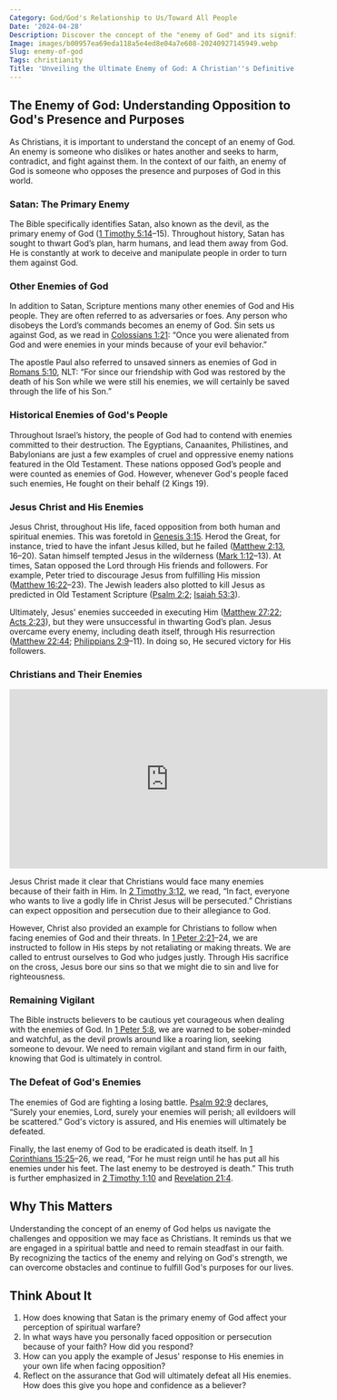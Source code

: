 ```yaml
---
Category: God/God's Relationship to Us/Toward All People
Date: '2024-04-28'
Description: Discover the concept of the "enemy of God" and its significance in various religious beliefs. Explore the implications and interpretations of being perceived as such in different faith traditions.
Image: images/b00957ea69eda118a5e4ed8e04a7e608-20240927145949.webp
Slug: enemy-of-god
Tags: christianity
Title: 'Unveiling the Ultimate Enemy of God: A Christian''s Definitive Guide'
---
```


## The Enemy of God: Understanding Opposition to God's Presence and Purposes

As Christians, it is important to understand the concept of an enemy of God. An enemy is someone who dislikes or hates another and seeks to harm, contradict, and fight against them. In the context of our faith, an enemy of God is someone who opposes the presence and purposes of God in this world.

### Satan: The Primary Enemy

The Bible specifically identifies Satan, also known as the devil, as the primary enemy of God ([1 Timothy 5:14](https://www.bibleref.com/1-Timothy/5/1-Timothy-5-14.html)–15). Throughout history, Satan has sought to thwart God’s plan, harm humans, and lead them away from God. He is constantly at work to deceive and manipulate people in order to turn them against God.

### Other Enemies of God

In addition to Satan, Scripture mentions many other enemies of God and His people. They are often referred to as adversaries or foes. Any person who disobeys the Lord’s commands becomes an enemy of God. Sin sets us against God, as we read in [Colossians 1:21](https://www.bibleref.com/Colossians/1/Colossians-1-21.html): “Once you were alienated from God and were enemies in your minds because of your evil behavior.”

The apostle Paul also referred to unsaved sinners as enemies of God in [Romans 5:10](https://www.bibleref.com/Romans/5/Romans-5-10.html), NLT: “For since our friendship with God was restored by the death of his Son while we were still his enemies, we will certainly be saved through the life of his Son.”

### Historical Enemies of God's People

Throughout Israel’s history, the people of God had to contend with enemies committed to their destruction. The Egyptians, Canaanites, Philistines, and Babylonians are just a few examples of cruel and oppressive enemy nations featured in the Old Testament. These nations opposed God’s people and were counted as enemies of God. However, whenever God's people faced such enemies, He fought on their behalf (2 Kings 19).

### Jesus Christ and His Enemies

Jesus Christ, throughout His life, faced opposition from both human and spiritual enemies. This was foretold in [Genesis 3:15](https://www.bibleref.com/Genesis/3/Genesis-3-15.html). Herod the Great, for instance, tried to have the infant Jesus killed, but he failed ([Matthew 2:13](https://www.bibleref.com/Matthew/2/Matthew-2-13.html), 16–20). Satan himself tempted Jesus in the wilderness ([Mark 1:12](https://www.bibleref.com/Mark/1/Mark-1-12.html)–13). At times, Satan opposed the Lord through His friends and followers. For example, Peter tried to discourage Jesus from fulfilling His mission ([Matthew 16:22](https://www.bibleref.com/Matthew/16/Matthew-16-22.html)–23). The Jewish leaders also plotted to kill Jesus as predicted in Old Testament Scripture ([Psalm 2:2](https://www.bibleref.com/Psalm/2/Psalm-2-2.html); [Isaiah 53:3](https://www.bibleref.com/Isaiah/53/Isaiah-53-3.html)).

Ultimately, Jesus' enemies succeeded in executing Him ([Matthew 27:22](https://www.bibleref.com/Matthew/27/Matthew-27-22.html); [Acts 2:23](https://www.bibleref.com/Acts/2/Acts-2-23.html)), but they were unsuccessful in thwarting God’s plan. Jesus overcame every enemy, including death itself, through His resurrection ([Matthew 22:44](https://www.bibleref.com/Matthew/22/Matthew-22-44.html); [Philippians 2:9](https://www.bibleref.com/Philippians/2/Philippians-2-9.html)–11). In doing so, He secured victory for His followers.

### Christians and Their Enemies


<iframe width="560" height="315" src="https://www.youtube.com/embed/dvc8bu5Wbug" frameborder="0" allow="autoplay; encrypted-media" allowfullscreen></iframe>


Jesus Christ made it clear that Christians would face many enemies because of their faith in Him. In [2 Timothy 3:12](https://www.bibleref.com/2-Timothy/3/2-Timothy-3-12.html), we read, “In fact, everyone who wants to live a godly life in Christ Jesus will be persecuted.” Christians can expect opposition and persecution due to their allegiance to God.

However, Christ also provided an example for Christians to follow when facing enemies of God and their threats. In [1 Peter 2:21](https://www.bibleref.com/1-Peter/2/1-Peter-2-21.html)–24, we are instructed to follow in His steps by not retaliating or making threats. We are called to entrust ourselves to God who judges justly. Through His sacrifice on the cross, Jesus bore our sins so that we might die to sin and live for righteousness.

### Remaining Vigilant

The Bible instructs believers to be cautious yet courageous when dealing with the enemies of God. In [1 Peter 5:8](https://www.bibleref.com/1-Peter/5/1-Peter-5-8.html), we are warned to be sober-minded and watchful, as the devil prowls around like a roaring lion, seeking someone to devour. We need to remain vigilant and stand firm in our faith, knowing that God is ultimately in control.

### The Defeat of God's Enemies

The enemies of God are fighting a losing battle. [Psalm 92:9](https://www.bibleref.com/Psalm/92/Psalm-92-9.html) declares, “Surely your enemies, Lord, surely your enemies will perish; all evildoers will be scattered.” God's victory is assured, and His enemies will ultimately be defeated.

Finally, the last enemy of God to be eradicated is death itself. In [1 Corinthians 15:25](https://www.bibleref.com/1-Corinthians/15/1-Corinthians-15-25.html)–26, we read, “For he must reign until he has put all his enemies under his feet. The last enemy to be destroyed is death.” This truth is further emphasized in [2 Timothy 1:10](https://www.bibleref.com/2-Timothy/1/2-Timothy-1-10.html) and [Revelation 21:4](https://www.bibleref.com/Revelation/21/Revelation-21-4.html).

## Why This Matters

Understanding the concept of an enemy of God helps us navigate the challenges and opposition we may face as Christians. It reminds us that we are engaged in a spiritual battle and need to remain steadfast in our faith. By recognizing the tactics of the enemy and relying on God's strength, we can overcome obstacles and continue to fulfill God's purposes for our lives.

## Think About It

1. How does knowing that Satan is the primary enemy of God affect your perception of spiritual warfare?
2. In what ways have you personally faced opposition or persecution because of your faith? How did you respond?
3. How can you apply the example of Jesus' response to His enemies in your own life when facing opposition?
4. Reflect on the assurance that God will ultimately defeat all His enemies. How does this give you hope and confidence as a believer?